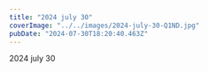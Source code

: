 ```yaml
---
title: "2024 july 30"
coverImage: "../../images/2024-july-30-Q1ND.jpg"
pubDate: "2024-07-30T18:20:40.463Z"
---
```


2024 july 30
